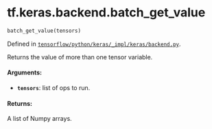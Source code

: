 <div itemscope itemtype="http://developers.google.com/ReferenceObject">
<meta itemprop="name" content="tf.keras.backend.batch_get_value" />
</div>

# tf.keras.backend.batch_get_value

``` python
batch_get_value(tensors)
```



Defined in [`tensorflow/python/keras/_impl/keras/backend.py`](https://www.tensorflow.org/code/tensorflow/python/keras/_impl/keras/backend.py).

Returns the value of more than one tensor variable.

#### Arguments:

* <b>`tensors`</b>: list of ops to run.


#### Returns:

A list of Numpy arrays.